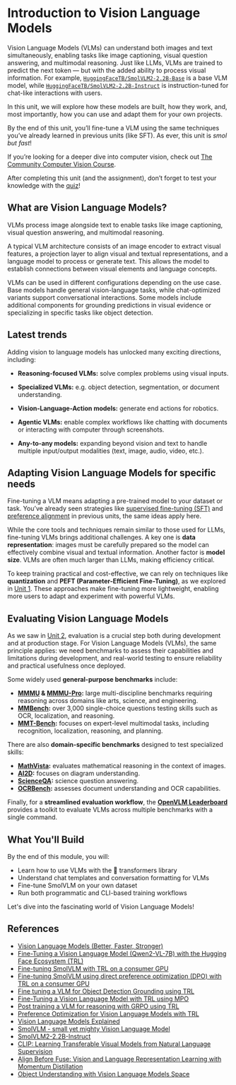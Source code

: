 # Introduction to Vision Language Models

Vision Language Models (VLMs) can understand both images and text simultaneously, enabling tasks like image captioning, visual question answering, and multimodal reasoning. Just like LLMs, VLMs are trained to predict the next token — but with the added ability to process visual information. For example, [`HuggingFaceTB/SmolVLM2-2.2B-Base`](https://huggingface.co/HuggingFaceTB/SmolVLM2-2.2B-Base) is a base VLM model, while [`HuggingFaceTB/SmolVLM2-2.2B-Instruct`](https://huggingface.co/HuggingFaceTB/SmolVLM2-2.2B-Instruct) is instruction-tuned for chat-like interactions with users.

In this unit, we will explore how these models are built, how they work, and, most importantly, how you can use and adapt them for your own projects.
<Tip>

By the end of this unit, you’ll fine-tune a VLM using the same techniques you’ve already learned in previous units (like SFT). As ever, this unit is *smol but fast*!

If you’re looking for a deeper dive into computer vision, check out [The Community Computer Vision Course](https://huggingface.co/learn/computer-vision-course).

After completing this unit (and the assignment), don’t forget to test your knowledge with the [quiz](https://huggingface.co/spaces/smol-course/unit_4_quiz)!

</Tip>

## What are Vision Language Models?

VLMs process image alongside text to enable tasks like image captioning, visual question answering, and multimodal reasoning.  

A typical VLM architecture consists of an image encoder to extract visual features, a projection layer to align visual and textual representations, and a language model to process or generate text. This allows the model to establish connections between visual elements and language concepts.

VLMs can be used in different configurations depending on the use case. Base models handle general vision-language tasks, while chat-optimized variants support conversational interactions. Some models include additional components for grounding predictions in visual evidence or specializing in specific tasks like object detection.

## Latest trends

Adding vision to language models has unlocked many exciting directions, including:

- **Reasoning-focused VLMs:** solve complex problems using visual inputs.
- **Specialized VLMs:** e.g. object detection, segmentation, or document understanding.
- **Vision-Language-Action models:** generate end actions for robotics.

- **Agentic VLMs:** enable complex workflows like chatting with documents or interacting with computer through screenshots.
- **Any-to-any models:** expanding beyond vision and text to handle multiple input/output modalities (text, image, audio, video, etc.).

## Adapting Vision Language Models for specific needs

Fine-tuning a VLM means adapting a pre-trained model to your dataset or task. You’ve already seen strategies like [supervised fine-tuning (SFT)](../unit1/1) and [preference alignment](../unit2/1) in previous units, the same ideas apply here.

While the core tools and techniques remain similar to those used for LLMs, fine-tuning VLMs brings additional challenges. A key one is **data representation**: images must be carefully prepared so the model can effectively combine visual and textual information. Another factor is **model size**. VLMs are often much larger than LLMs, making efficiency critical.  

To keep training practical and cost-effective, we can rely on techniques like **quantization** and **PEFT (Parameter-Efficient Fine-Tuning)**, as we explored in [Unit 1](../unit1/3a). These approaches make fine-tuning more lightweight, enabling more users to adapt and experiment with powerful VLMs.

## Evaluating Vision Language Models

As we saw in [Unit 2](../unit2/1), evaluation is a crucial step both during development and at production stage.
For Vision Language Models (VLMs), the same principle applies: we need benchmarks to assess their capabilities and limitations during development, and real-world testing to ensure reliability and practical usefulness once deployed.

Some widely used **general-purpose benchmarks** include:

- **[MMMU](https://huggingface.co/datasets/MMMU/MMMU) & [MMMU-Pro](https://huggingface.co/datasets/MMMU/MMMU_Pro):** large multi-discipline benchmarks requiring reasoning across domains like arts, science, and engineering.
- **[MMBench](https://huggingface.co/spaces/opencompass/MMBench):** over 3,000 single-choice questions testing skills such as OCR, localization, and reasoning.
- **[MMT-Bench](https://huggingface.co/datasets/OpenGVLab/MMT-Bench):** focuses on expert-level multimodal tasks, including recognition, localization, reasoning, and planning.

There are also **domain-specific benchmarks** designed to test specialized skills:

- **[MathVista](https://huggingface.co/datasets/AI4Math/MathVista):** evaluates mathematical reasoning in the context of images.
- **[AI2D](https://huggingface.co/datasets/lmms-lab/ai2d):** focuses on diagram understanding.
- **[ScienceQA](https://huggingface.co/datasets/derek-thomas/ScienceQA):** science question answering.
- **[OCRBench](https://huggingface.co/datasets/ling99/OCRBench_v2):** assesses document understanding and OCR capabilities.

Finally, for a **streamlined evaluation workflow**, the **[OpenVLM Leaderboard](https://huggingface.co/spaces/opencompass/open_vlm_leaderboard)** provides a toolkit to evaluate VLMs across multiple benchmarks with a single command.

## What You'll Build

By the end of this module, you will:

- Learn how to use VLMs with the 🤗 transformers library
- Understand chat templates and conversation formatting for VLMs
- Fine-tune SmolVLM on your own dataset
- Run both programmatic and CLI-based training workflows

Let's dive into the fascinating world of Vision Language Models!

## References

- [Vision Language Models (Better, Faster, Stronger)](https://huggingface.co/blog/vlms-2025)
- [Fine-Tuning a Vision Language Model (Qwen2-VL-7B) with the Hugging Face Ecosystem (TRL)](https://huggingface.co/learn/cookbook/fine_tuning_vlm_trl)
- [Fine-tuning SmolVLM with TRL on a consumer GPU](https://huggingface.co/learn/cookbook/fine_tuning_smol_vlm_sft_trl)  
- [Fine-tuning SmolVLM using direct preference optimization (DPO) with TRL on a consumer GPU](https://huggingface.co/learn/cookbook/fine_tuning_vlm_dpo_smolvlm_instruct)
- [Fine tuning a VLM for Object Detection Grounding using TRL](https://huggingface.co/learn/cookbook/fine_tuning_vlm_object_detection_grounding)
- [Fine-Tuning a Vision Language Model with TRL using MPO](https://huggingface.co/learn/cookbook/fine_tuning_vlm_mpo)
- [Post training a VLM for reasoning with GRPO using TRL](https://huggingface.co/learn/cookbook/fine_tuning_vlm_grpo_trl)
- [Preference Optimization for Vision Language Models with TRL](https://huggingface.co/blog/dpo_vlm)
- [Vision Language Models Explained](https://huggingface.co/blog/vlms)
- [SmolVLM - small yet mighty Vision Language Model](https://huggingface.co/blog/smolvlm)  
- [SmolVLM2-2.2B-Instruct](https://huggingface.co/HuggingFaceTB/SmolVLM2-2.2B-Instruct)
- [CLIP: Learning Transferable Visual Models from Natural Language Supervision](https://arxiv.org/abs/2103.00020)  
- [Align Before Fuse: Vision and Language Representation Learning with Momentum Distillation](https://arxiv.org/abs/2107.07651)  
- [Object Understanding with Vision Language Models Space](https://huggingface.co/spaces/sergiopaniego/vlm_object_understanding)